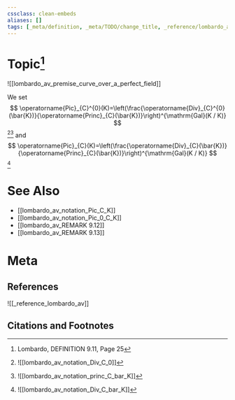 ```yaml
---
cssclass: clean-embeds
aliases: []
tags: [_meta/definition, _meta/TODO/change_title, _reference/lombardo_av, _meta/literature_note]
---
```

# Topic[^1]

![[lombardo_av_premise_curve_over_a_perfect_field]]

We set
$$
\operatorname{Pic}_{C}^{0}(K)=\left(\frac{\operatorname{Div}_{C}^{0}(\bar{K})}{\operatorname{Princ}_{C}(\bar{K})}\right)^{\mathrm{Gal}(K / K)}
$$
[^2][^3] and
$$
\operatorname{Pic}_{C}(K)=\left(\frac{\operatorname{Div}_{C}(\bar{K})}{\operatorname{Princ}_{C}(\bar{K})}\right)^{\mathrm{Gal}(K / K)}
$$
[^4]

[^2]: ![[lombardo_av_notation_Div_C_0]]
[^3]: ![[lombardo_av_notation_princ_C_bar_K]]
[^4]: ![[lombardo_av_notation_Div_C_bar_K]]

# See Also
- [[lombardo_av_notation_Pic_C_K]]
- [[lombardo_av_notation_Pic_0_C_K]]
- [[lombardo_av_REMARK 9.12]]
- [[lombardo_av_REMARK 9.13]]
# Meta
## References
![[_reference_lombardo_av]]

## Citations and Footnotes
[^1]: Lombardo, DEFINITION 9.11, Page 25